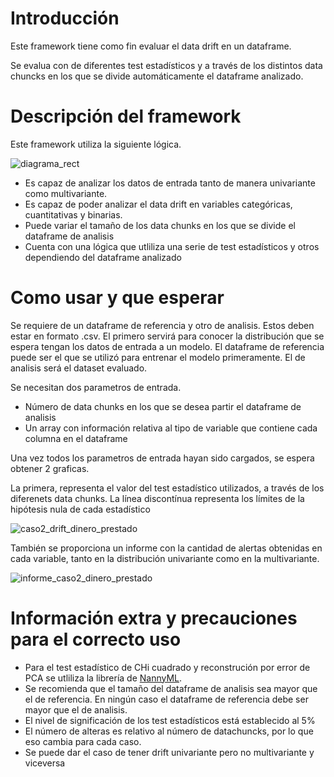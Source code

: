 # Introducción

Este framework tiene como fin evaluar el data drift en un dataframe.

Se evalua con de diferentes test estadísticos y a través de los distintos data chuncks en los que se divide automáticamente el dataframe analizado.


# Descripción del framework
Este framework utiliza la siguiente lógica. 


![diagrama_rect](https://user-images.githubusercontent.com/65657909/178510588-c0642d16-e0b6-455d-b919-91b1e2acf91b.PNG)
 
* Es capaz de analizar los datos de entrada tanto de manera univariante como multivariante.
* Es capaz de poder analizar el data drift en variables categóricas, cuantitativas y binarias.
* Puede variar el tamaño de los data chunks en los que se divide el dataframe de analisis
* Cuenta con una lógica que utliliza una serie de test estadísticos y otros dependiendo del dataframe analizado


# Como usar y que esperar

Se requiere de un dataframe de referencia y otro de analisis. Estos deben estar en formato .csv. El primero servirá para conocer la distribución que se espera tengan los datos de entrada a un modelo. El dataframe de referencia
puede ser el que se utilizó para entrenar el modelo primeramente. El de analisis será el dataset evaluado.

Se necesitan dos parametros de entrada.
* Número de data chunks en los que se desea partir el dataframe de analisis
* Un array con información relativa al tipo de variable que contiene cada columna en el dataframe

Una vez todos los parametros de entrada hayan sido cargados, se espera obtener 2 graficas. 

La primera, representa el valor del test estadístico utilizados, a través de los diferenets  data chunks. 
La línea discontínua representa los límites de la hipótesis nula de cada estadístico

![caso2_drift_dinero_prestado](https://user-images.githubusercontent.com/65657909/178513901-3e4e74ef-1b55-491a-953d-66a3bd16858b.png)

También se proporciona un informe con la cantidad de alertas obtenidas en cada variable, tanto en la distribución univariante como en la multivariante. 


![informe_caso2_dinero_prestado](https://user-images.githubusercontent.com/65657909/178514023-db43fb35-f42e-469c-b36b-4101fe1d88a6.png)




# Información extra y precauciones para el correcto uso

* Para el test estadístico de CHi cuadrado y reconstrución por error de PCA se utliliza la librería de [NannyML](https://nannyml.readthedocs.io/en/stable/index.html).
* Se recomienda que el tamaño del dataframe de analisis sea mayor que el de referencia. En ningún caso el dataframe de referencia debe ser mayor que el de analisis.
* El nivel de significación de los test estadísticos está establecido al 5%
* El número de alteras es relativo al número de datachuncks, por lo que eso cambia para cada caso.
* Se puede dar el caso de tener drift univariante pero no multivariante y viceversa
